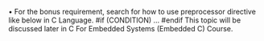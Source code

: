 
• For the bonus requirement, search for how to use preprocessor directive like below in
C Language.
#if (CONDITION)
…
#endif
This topic will be discussed later in C For Embedded Systems (Embedded C) Course.
